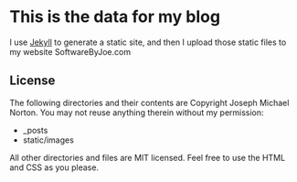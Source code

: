 This is the data for my blog
============================

I use [Jekyll](http://github.com/mojombo/jekyll) to generate a static site, and then I upload those static files to my website SoftwareByJoe.com  

License
-------
The following directories and their contents are Copyright Joseph Michael Norton. You may not reuse anything therein without my permission:  
* _posts  
* static/images  
  
All other directories and files are MIT licensed. Feel free to use the HTML and CSS as you please.
